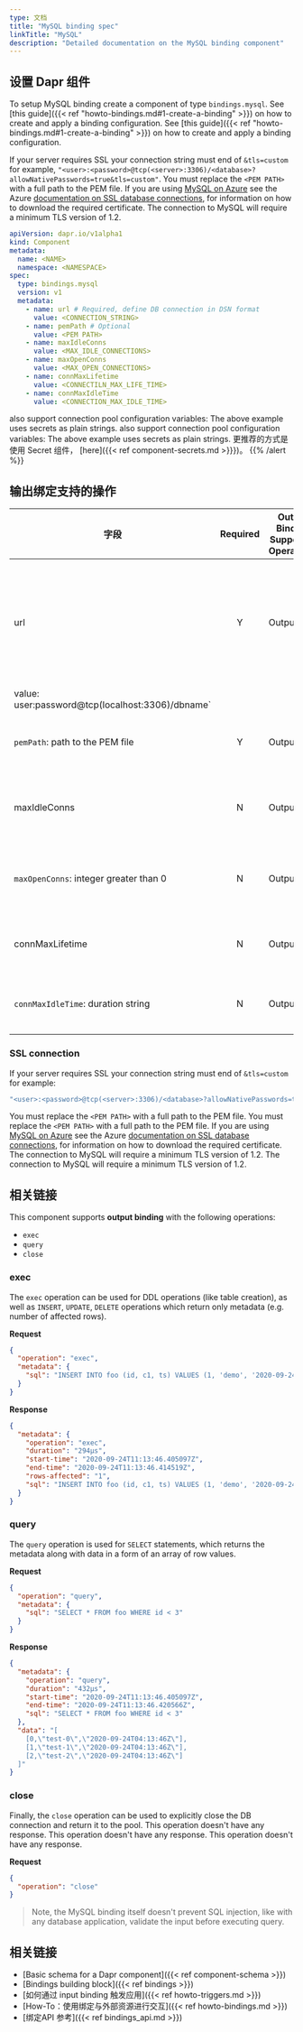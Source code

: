 ```yaml
---
type: 文档
title: "MySQL binding spec"
linkTitle: "MySQL"
description: "Detailed documentation on the MySQL binding component"
---
```


## 设置 Dapr 组件

To setup MySQL binding create a component of type `bindings.mysql`. See [this guide]({{< ref "howto-bindings.md#1-create-a-binding" >}}) on how to create and apply a binding configuration. See [this guide]({{< ref "howto-bindings.md#1-create-a-binding" >}}) on how to create and apply a binding configuration.

If your server requires SSL your connection string must end of `&tls=custom` for example, `"<user>:<password>@tcp(<server>:3306)/<database>?allowNativePasswords=true&tls=custom"`. You must replace the `<PEM PATH>` with a full path to the PEM file. If you are using [MySQL on Azure](http://bit.ly/AzureMySQLSSL) see the Azure [documentation on SSL database connections](http://bit.ly/MySQLSSL), for information on how to download the required certificate. The connection to MySQL will require a minimum TLS version of 1.2.

```yaml
apiVersion: dapr.io/v1alpha1
kind: Component
metadata:
  name: <NAME>
  namespace: <NAMESPACE>
spec:
  type: bindings.mysql
  version: v1
  metadata:
    - name: url # Required, define DB connection in DSN format
      value: <CONNECTION_STRING>
    - name: pemPath # Optional
      value: <PEM PATH>
    - name: maxIdleConns
      value: <MAX_IDLE_CONNECTIONS>
    - name: maxOpenConns
      value: <MAX_OPEN_CONNECTIONS>
    - name: connMaxLifetime
      value: <CONNECTILN_MAX_LIFE_TIME>
    - name: connMaxIdleTime
      value: <CONNECTION_MAX_IDLE_TIME>
```

also support connection pool configuration variables:
The above example uses secrets as plain strings. also support connection pool configuration variables: The above example uses secrets as plain strings. 更推荐的方式是使用 Secret 组件， [here]({{< ref component-secrets.md >}}})。
{{% /alert %}}

## 输出绑定支持的操作

| 字段                                     | Required | Output Binding Supported Operations | Details                                                                                                                                                                    | Example DSN                                                       |
| -------------------------------------- |:--------:| ----------------------------------- | -------------------------------------------------------------------------------------------------------------------------------------------------------------------------- | ----------------------------------------------------------------- |
| url                                    |    Y     | Output                              | `url`: Required, represent DB connection in Data Source Name (DNS) format. See [here](#ssl-connection-details) SSL details See [here](#ssl-connection-details) SSL details | `- name: url
    value: user:password@tcp(localhost:3306)/dbname` |
| `pemPath`: path to the PEM file        |    Y     | Output                              | Path to the PEM file. Used with SSL connection                                                                                                                             | `"path/to/pem/file"`                                              |
| maxIdleConns                           |    N     | Output                              | The max idle connections. `maxIdleConns`: integer greater than 0                                                                                                           | `"10"`                                                            |
| `maxOpenConns`: integer greater than 0 |    N     | Output                              | The max open connections. Integer greater than 0                                                                                                                           | `"10"`                                                            |
| connMaxLifetime                        |    N     | Output                              | The max connection lifetime. Duration string                                                                                                                               | `"12s"`                                                           |
| `connMaxIdleTime`: duration string     |    N     | Output                              | The max connection idel time. Duration string                                                                                                                              | `"12s"`                                                           |

### SSL connection

If your server requires SSL your connection string must end of `&tls=custom` for example:
```bash
"<user>:<password>@tcp(<server>:3306)/<database>?allowNativePasswords=true&tls=custom"
```
 You must replace the `<PEM PATH>` with a full path to the PEM file. You must replace the `<PEM PATH>` with a full path to the PEM file. If you are using [MySQL on Azure](http://bit.ly/AzureMySQLSSL) see the Azure [documentation on SSL database connections](http://bit.ly/MySQLSSL), for information on how to download the required certificate. The connection to MySQL will require a minimum TLS version of 1.2. The connection to MySQL will require a minimum TLS version of 1.2.

## 相关链接

This component supports **output binding** with the following operations:

- `exec`
- `query`
- `close`

### exec

The `exec` operation can be used for DDL operations (like table creation), as well as `INSERT`, `UPDATE`, `DELETE` operations which return only metadata (e.g. number of affected rows).

**Request**

```json
{
  "operation": "exec",
  "metadata": {
    "sql": "INSERT INTO foo (id, c1, ts) VALUES (1, 'demo', '2020-09-24T11:45:05Z07:00')"
  }
}
```

**Response**

```json
{
  "metadata": {
    "operation": "exec",
    "duration": "294µs",
    "start-time": "2020-09-24T11:13:46.405097Z",
    "end-time": "2020-09-24T11:13:46.414519Z",
    "rows-affected": "1",
    "sql": "INSERT INTO foo (id, c1, ts) VALUES (1, 'demo', '2020-09-24T11:45:05Z07:00')"
  }
}
```

### query

The `query` operation is used for `SELECT` statements, which returns the metadata along with data in a form of an array of row values.

**Request**

```json
{
  "operation": "query",
  "metadata": {
    "sql": "SELECT * FROM foo WHERE id < 3"
  }
}
```

**Response**

```json
{
  "metadata": {
    "operation": "query",
    "duration": "432µs",
    "start-time": "2020-09-24T11:13:46.405097Z",
    "end-time": "2020-09-24T11:13:46.420566Z",
    "sql": "SELECT * FROM foo WHERE id < 3"
  },
  "data": "[
    [0,\"test-0\",\"2020-09-24T04:13:46Z\"],
    [1,\"test-1\",\"2020-09-24T04:13:46Z\"],
    [2,\"test-2\",\"2020-09-24T04:13:46Z\"]
  ]"
}
```

### close

Finally, the `close` operation can be used to explicitly close the DB connection and return it to the pool. This operation doesn't have any response. This operation doesn't have any response. This operation doesn't have any response.

**Request**

```json
{
  "operation": "close"
}
```

> Note, the MySQL binding itself doesn't prevent SQL injection, like with any database application, validate the input before executing query.

## 相关链接

- [Basic schema for a Dapr component]({{< ref component-schema >}})
- [Bindings building block]({{< ref bindings >}})
- [如何通过 input binding 触发应用]({{< ref howto-triggers.md >}})
- [How-To：使用绑定与外部资源进行交互]({{< ref howto-bindings.md >}})
- [绑定API 参考]({{< ref bindings_api.md >}})
